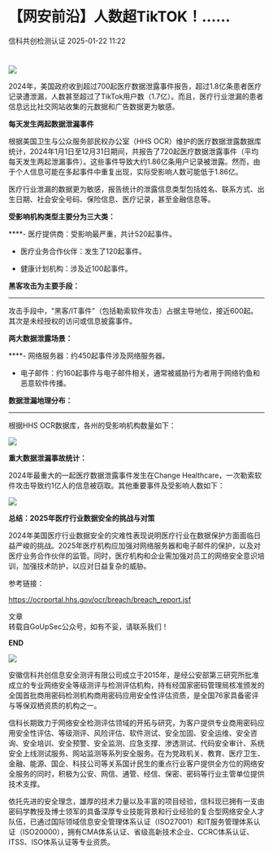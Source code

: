 #  【网安前沿】人数超TikTOK！……   
 信科共创检测认证   2025-01-22 11:22  
  
#   
  
![](https://mmbiz.qpic.cn/sz_mmbiz_png/INYsicz2qhvYib7GGPdw5ZUjVCMw7JOCguGkpNT8dfichFQ84XmRUvsRr2kibdY5NvQjSwr0pPmoDAd9BOgkX8ic8kg/640?wx_fmt=png&from=appmsg&wxfrom=13 "")  
  
  
2024年，美国政府收到超过700起医疗数据泄露事件报告，超过1.8亿条患者医疗记录遭泄漏，人数甚至超过了TikTok用户数（1.7亿）。而且，医疗行业泄漏的患者信息远比社交网站收集的元数据和广告数据更为敏感。  
  
  
  
**每天发生两起数据泄漏事件**  
  
  
根据美国卫生与公众服务部民权办公室（HHS OCR）维护的医疗数据泄露数据库统计，2024年1月1日至12月31日期间，共报告了720起医疗数据泄露事件（平均每天发生两起泄漏事件）。这些事件导致大约1.86亿条用户记录被泄露。然而，由于个人信息可能在多起事件中重复出现，实际受影响人数可能低于1.86亿。  
  
  
医疗行业泄漏的数据更为敏感，报告统计的泄露信息类型包括姓名、联系方式、出生日期、社会安全号码、保险信息、医疗记录，甚至金融信息等。  
  
  
**受影响机构类型主要分为三大类：**  
  
****- 医疗提供商：受影响最严重，共计520起事件。  
  
- 医疗业务合作伙伴：发生了120起事件。  
  
- 健康计划机构：涉及近100起事件。  
  
**黑客攻击为主要手段：**  
  
****  
攻击手段中，“黑客/IT事件”（包括勒索软件攻击）占据主导地位，接近600起。其次是未经授权的访问或信息披露事件。  
  
  
**两大数据泄露场景：**  
  
****- 网络服务器：约450起事件涉及网络服务器。  
  
- 电子邮件：约160起事件与电子邮件相关，通常被威胁行为者用于网络钓鱼和恶意软件传播。  
  
**数据泄漏地理分布：**  
  
****  
根据HHS OCR数据库，各州的受影响机构数量如下：  
  
![](https://mmbiz.qpic.cn/sz_mmbiz_png/INYsicz2qhvYib7GGPdw5ZUjVCMw7JOCgu2yo04NdwicODibnDFiaFSapKYYlxiaVrVZzGQyR5E8jthEm1lSVpI5KYxg/640?wx_fmt=png&from=appmsg "")  
  
  
**重大数据泄漏事故统计：**  
  
  
2024年最重大的一起医疗数据泄露事件发生在Change Healthcare，一次勒索软件攻击导致约1亿人的信息被窃取。其他重要事件及受影响人数如下：  
  
![](https://mmbiz.qpic.cn/sz_mmbiz_png/INYsicz2qhvYib7GGPdw5ZUjVCMw7JOCgu1KT6unBkOaOZiavOcKqUe1NrWSmSb7Lrb6GQborQx3g0QaTdn0cSwSw/640?wx_fmt=png&from=appmsg "")  
  
  
  
**总结：2025年医疗行业数据安全的挑战与对策**  
  
  
2024年美国医疗行业数据安全的灾难性表现说明医疗行业在数据保护方面面临日益严峻的挑战。2025年医疗机构应加强对网络服务器和电子邮件的保护，以及对医疗业务合作伙伴的监管。同时，医疗机构和企业需加强对员工的网络安全意识培训，加强技术防护，以应对日益复杂的威胁。  
  
  
参考链接：  
  
https://ocrportal.hhs.gov/ocr/breach/breach_report.jsf  
  
  
  
文章  
转载自GoUpSec公众号，如有不妥，请联系我们！  
  
**END**  
  
![](https://mmbiz.qpic.cn/sz_mmbiz_png/4x6ehufhD7TmJVwBBDZcPUPQvSmibwQdexbLtue2ibcI5hyEbsGic3d8KHtAmTHJa5IpBbpe5cICia1GePEADY2QoQ/640?wx_fmt=other&from=appmsg&wxfrom=10005&wx_lazy=1&wx_co=1&tp=webp "")  
  
  
  
安徽信科共创信息安全测评有限公司成立于2015年，是经公安部第三研究所批准成立的专业网络安全等级测评与检测评估机构，持有经国家密码管理局核准颁发的全国首批商用密码检测机构商用密码应用安全性评估资质，是全国76家具备密评与等保双栖资质的机构之一。  
  
  
信科长期致力于网络安全检测评估领域的开拓与研究，为客户提供专业商用密码应用安全性评估、等级测评、风险评估、软件测试、安全加固、安全运维、安全咨询、安全培训、安全预警、安全监测、应急支撑、渗透测试、代码安全审计、系统安全上线测试服务、网站监测等系列安全服务。在为党政机关、教育、医疗卫生、金融、能源、国企、科技公司等关系国计民生的重点行业客户提供全方位的网络安全服务的同时，积极为公安、网信、通管、经信、保密、密码等行业主管单位提供技术支撑。  
  
  
依托先进的安全理念，雄厚的技术力量以及丰富的项目经验，信科现已拥有一支由密码学教授及博士领军的具备深厚专业技能背景和行业经验的复合型网络安全人才队伍，已通过国际领域信息安全管理体系认证（ISO27001）和IT服务管理体系认证（ISO20000），拥有CMA体系认证、省级高新技术企业、CCRC体系认证、ITSS、ISO体系认证等专业资质。  
  
  
